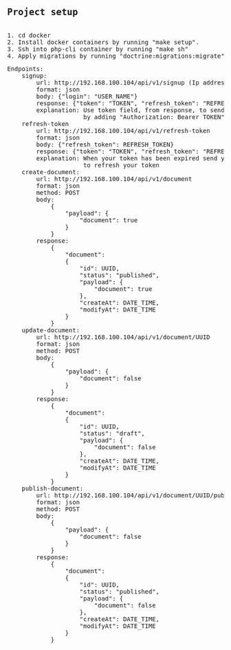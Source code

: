 
<pre>
<h2>Project setup</h2>
1. cd docker
2. Install docker containers by running "make setup".
3. Ssh into php-cli container by running "make sh"
4. Apply migrations by running "doctrine:migrations:migrate"
</pre>
<pre>
Endpoints:
    signup:
        url: http://192.168.100.104/api/v1/signup (Ip address assigned in ./devops/docker-compose.yml)
        format: json
        body: {"login": "USER_NAME"}
        response: {"token": "TOKEN", "refresh_token": "REFRESH_TOKEN"}
        explanation: Use token field, from response, to send every further request, 
                     by adding "Authorization: Bearer TOKEN" header
    refresh-token
        url: http://192.168.100.104/api/v1/refresh-token
        format: json
        body: {"refresh_token": REFRESH_TOKEN}
        response: {"token": "TOKEN", "refresh_token": "REFRESH_TOKEN"}
        explanation: When your token has been expired send your REFRESH_TOKEN, from the signup response, 
                     to refresh your token
    create-document:
        url: http://192.168.100.104/api/v1/document
        format: json
        method: POST
        body: 
            {
                "payload": {
                    "document": true
                }
            }
        response: 
            {
                "document": 
                {
                    "id": UUID,
                    "status": "published",
                    "payload": {
                        "document": true
                    },
                    "createAt": DATE_TIME,
                    "modifyAt": DATE_TIME
                }
            }
    update-document:
        url: http://192.168.100.104/api/v1/document/UUID
        format: json
        method: POST
        body: 
            {
                "payload": {
                    "document": false
                }
            }
        response: 
            {
                "document": 
                {
                    "id": UUID,
                    "status": "draft",
                    "payload": {
                        "document": false
                    },
                    "createAt": DATE_TIME,
                    "modifyAt": DATE_TIME
                }
            }
    publish-document:
        url: http://192.168.100.104/api/v1/document/UUID/publish
        format: json
        method: POST
        body: 
            {
                "payload": {
                    "document": false
                }
            }
        response: 
            {
                "document": 
                {
                    "id": UUID,
                    "status": "published",
                    "payload": {
                        "document": false
                    },
                    "createAt": DATE_TIME,
                    "modifyAt": DATE_TIME
                }
            }        
</pre>